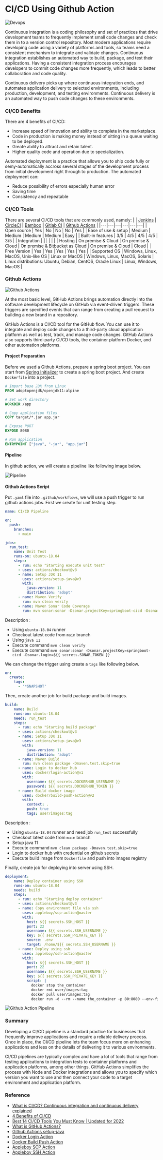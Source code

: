 # CI/CD Using Github Action


![Devops](/images/devops.png)

Continuous integration is a coding philosophy and set of practices that drive development teams to frequently implement small code changes and check them in to a version control repository. Most modern applications require developing code using a variety of platforms and tools, so teams need a consistent mechanism to integrate and validate changes. Continuous integration establishes an automated way to build, package, and test their applications. Having a consistent integration process encourages developers to commit code changes more frequently, which leads to better collaboration and code quality.

Continuous delivery picks up where continuous integration ends, and automates application delivery to selected environments, including production, development, and testing environments. Continuous delivery is an automated way to push code changes to these environments.

### CI/CD Benefits

There are 4 benefits of CI/CD:
- Increase speed of innovation and ability to complete in the marketplace.
- Code in production is making money instead of sitting in a queue waiting to be deployed.
- Greate ability to attract and retain talent.
- Higher quality code and operation due to specialization.

Automated deployment is a practice that allows you to ship code fully or semy-automatically accross several stages of the development process from initial development right through to production. The automated deployment can:
- Reduce possibility of errors especially human error
- Saving time
- Consistency and repeatable

### CI/CD Tools

There are several CI/CD tools that are commonly used, namely:
|  | [Jenkins](https://jenkins.io/) | [CircleCI](https://circleci.com/) | [Bamboo](https://www.atlassian.com/software/bamboo) | [Gitlab CI](https://about.gitlab.com/) | [Github Actions](https://github.com/actions) |
|---|---|---|---|---|---|
| Open source | Yes | No | No | No | Yes |
| Ease of use & setup | Medium | Medium | Medium | Medium | Easy |
| Built-in features | 3/5 | 4/5 | 4/5 | 4/5 | 3/5 |
| Integration | <i class="fa fa-star" style='font-size:12px'></i><i class="fa fa-star" style='font-size:12px'></i><i class="fa fa-star" style='font-size:12px'></i><i class="fa fa-star" style='font-size:12px'></i><i class="fa fa-star" style='font-size:12px'></i> | <i class="fa fa-star" style='font-size:12px'></i><i class="fa fa-star" style='font-size:12px'></i><i class="fa fa-star" style='font-size:12px'></i> | <i class="fa fa-star" style='font-size:12px'></i><i class="fa fa-star" style='font-size:12px'></i><i class="fa fa-star" style='font-size:12px'></i> | <i class="fa fa-star" style='font-size:12px'></i><i class="fa fa-star" style='font-size:12px'></i><i class="fa fa-star" style='font-size:12px'></i><i class="fa fa-star" style='font-size:12px'></i> | <i class="fa fa-star" style='font-size:12px'></i><i class="fa fa-star" style='font-size:12px'></i><i class="fa fa-star" style='font-size:12px'></i><i class="fa fa-star" style='font-size:12px'></i> |
| Hosting | On premise & Cloud | On premise & Cloud | On premise & Bitbucket as Cloud | On premise & Cloud | Cloud |
| Free Version | Yes | Yes | Yes | Yes | Yes |
| Supported OS | Windows, Linux, MacOS, Unix-like OS | Linux or MacOS | Windows, Linux, MacOS, Solaris | Linux distributions: Ubuntu, Debian, CentOS, Oracle Linux | Linux, Windows, MacOS |

### Github Actions

![Github Actions](/images/github-action.png)

At the most basic level, GitHub Actions brings automation directly into the software development lifecycle on GitHub via event-driven triggers. These triggers are specified events that can range from creating a pull request to building a new brand in a repository.

GitHub Actions is a CI/CD tool for the GitHub flow. You can use it to integrate and deploy code changes to a third-party cloud application platform as well as test, track, and manage code changes. GitHub Actions also supports third-party CI/CD tools, the container platform Docker, and other automation platforms.

#### Project Preparation

Before we used a Github Actions, prepare a spring boot project. You can start from [Spring Initializer](https://start.spring.io/) to create a spring boot project. And create `Dockerfile` into a project.

```Dockerfile
# Import base JDK from Linux
FROM adoptopenjdk/openjdk11:alpine

# Set work directory
WORKDIR /app

# Copy application files
COPY target/*.jar app.jar

# Expose PORT
EXPOSE 8080

# Run application
ENTRYPOINT ["java", "-jar", "app.jar"]
```

#### Pipeline

In github action, we will create a pipeline like following image below.

![Pipeline](/images/pipeline.png)

#### Github Actions Script

Put `.yaml` file into `.github/workflows`, we will use a push trigger to run github actions jobs. First we create for unit testing step.

```yaml
name: CI/CD Pipeline

on:
  push:
    branches:
      - main

jobs:
  run_test:
    name: Unit Test
    runs-on: ubuntu-18.04
    steps:
      - run: echo "Starting execute unit test"
      - uses: actions/checkout@v3
      - name: Setup JDK 11
        uses: actions/setup-java@v3
        with:
          java-version: 11
          distribution: 'adopt'
      - name: Maven Verify
        run: mvn clean verify
      - name: Maven Sonar Code Coverage
        run: mvn sonar:sonar -Dsonar.projectKey=springboot-cicd -Dsonar.login=${{ secrets.SONAR_TOKEN }}
```
Description :
- Using `ubuntu-18.04` runner
- Checkout latest code from `main` branch
- Using `java 11`
- Execute command `mvn clean verify`
- Execute command `mvn sonar:sonar -Dsonar.projectKey=springboot-cicd -Dsonar.login=${{ secrets.SONAR_TOKEN }}`

We can change the trigger using create a `tags` like following below.

```yaml
on:
  create:
    tags:
      - '*SNAPSHOT'
```

Then, create another job for build package and build images.

```yaml
build:
    name: Build
    runs-on: ubuntu-18.04
    needs: run_test
    steps:
      - run: echo "Starting build package"
      - uses: actions/checkout@v3
      - name: Setup JDK 11
        uses: actions/setup-java@v3
        with:
          java-version: 11
          distribution: 'adopt'
      - name: Maven Build
        run: mvn clean package -Dmaven.test.skip=true
      - name: Login to docker hub
        uses: docker/login-action@v1
        with:
          username: ${{ secrets.DOCKERHUB_USERNAME }}
          password: ${{ secrets.DOCKERHUB_TOKEN }}
      - name: Build docker image
        uses: docker/build-push-action@v2
        with:
          context: .
          push: true
          tags: user/images:tag
```

Description :
- Using `ubuntu-18.04` runner and need job `run_test` successfully
- Checkout latest code from `main` branch
- Setup java 11
- Execute command `mvn clean package -Dmaven.test.skip=true`
- Login to docker hub with credential on github secrets
- Execute build image from `Dockerfile` and push into images registry

Finally, create job for deploying into server using SSH.

```yaml
deployment:
    name: Deploy container using SSH
    runs-on: ubuntu-18.04
    needs: build
    steps:
      - run: echo "Starting deploy container"
      - uses: actions/checkout@v3
      - name: Copy environment file via ssh
        uses: appleboy/scp-action@master
        with:
          host: ${{ secrets.SSH_HOST }}
          port: 22
          username: ${{ secrets.SSH_USERNAME }}
          key: ${{ secrets.SSH_PRIVATE_KEY }}
          source: .env
          target: /home/${{ secrets.SSH_USERNAME }}
      - name: Deploy using ssh
        uses: appleboy/ssh-action@master
        with:
          host: ${{ secrets.SSH_HOST }}
          port: 22
          username: ${{ secrets.SSH_USERNAME }}
          key: ${{ secrets.SSH_PRIVATE_KEY }}
          script: |
            docker stop the_container
            docker rmi user/images:tag
            docker pull user/images:tag
            docker run -d --rm --name the_container -p 80:8080 --env-file=.env --network another_network user/images:tag
```

![Github Action Pipeline](/images/github-action-pipeline.png)

### Summary

Developing a CI/CD pipeline is a standard practice for businesses that frequently improve applications and require a reliable delivery process. Once in place, the CI/CD pipeline lets the team focus more on enhancing applications and less on the details of delivering it to various environments.

CI/CD pipelines are typically complex and have a lot of tools that range from testing applications to integration tests to container platforms and application platforms, among other things. GitHub Actions simplifies the process with Node and Docker integrations and allows you to specify which version you want to use and then connect your code to a target environment and application platform.

### Reference

- [What is CI/CD? Continuous integration and continuous delivery explained](https://www.infoworld.com/article/3271126/what-is-cicd-continuous-integration-and-continuous-delivery-explained.html)
- [4 Benefits of CI/CD](https://about.gitlab.com/blog/2019/06/27/positive-outcomes-ci-cd/)
- [Best 14 CI/CD Tools You Must Know | Updated for 2022](https://katalon.com/resources-center/blog/ci-cd-tools)
- [What is GitHub Actions?](https://resources.github.com/downloads/What-is-GitHub.Actions_.Benefits-and-examples.pdf)
- [Github Actions setup-java](https://github.com/actions/setup-java)
- [Docker Login Action](https://github.com/docker/login-action)
- [Docker Build Push Action](https://github.com/docker/build-push-action)
- [Appleboy SCP Action](https://github.com/appleboy/scp-action)
- [Appleboy SSH Action](https://github.com/appleboy/ssh-action)
